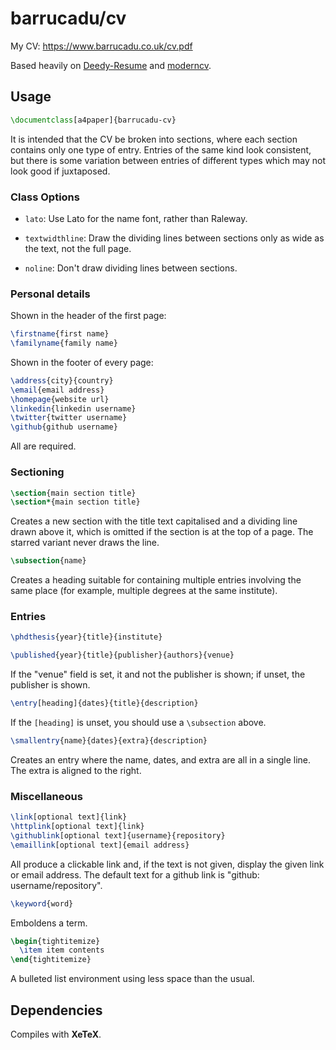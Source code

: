 barrucadu/cv
============

My CV: https://www.barrucadu.co.uk/cv.pdf

Based heavily on [Deedy-Resume][] and [moderncv][].

[Deedy-Resume]: https://github.com/deedy/Deedy-Resume
[moderncv]: https://launchpad.net/moderncv

Usage
-----

```tex
\documentclass[a4paper]{barrucadu-cv}
```

It is intended that the CV be broken into sections, where each section
contains only one type of entry. Entries of the same kind look
consistent, but there is some variation between entries of different
types which may not look good if juxtaposed.

### Class Options

- `lato`: Use Lato for the name font, rather than Raleway.

- `textwidthline`: Draw the dividing lines between sections only as
  wide as the text, not the full page.

- `noline`: Don't draw dividing lines between sections.

### Personal details

Shown in the header of the first page:

```tex
\firstname{first name}
\familyname{family name}
```

Shown in the footer of every page:

```tex
\address{city}{country}
\email{email address}
\homepage{website url}
\linkedin{linkedin username}
\twitter{twitter username}
\github{github username}
```

All are required.

### Sectioning

```tex
\section{main section title}
\section*{main section title}
```

Creates a new section with the title text capitalised and a dividing
line drawn above it, which is omitted if the section is at the top of
a page. The starred variant never draws the line.

```tex
\subsection{name}
```

Creates a heading suitable for containing multiple entries involving
the same place (for example, multiple degrees at the same
institute).

### Entries

```tex
\phdthesis{year}{title}{institute}
```

```tex
\published{year}{title}{publisher}{authors}{venue}
```

If the "venue" field is set, it and not the publisher is shown; if
unset, the publisher is shown.

```tex
\entry[heading]{dates}{title}{description}
```

If the `[heading]` is unset, you should use a `\subsection` above.

```tex
\smallentry{name}{dates}{extra}{description}
```

Creates an entry where the name, dates, and extra are all in a single
line. The extra is aligned to the right.

### Miscellaneous

```tex
\link[optional text]{link}
\httplink[optional text]{link}
\githublink[optional text]{username}{repository}
\emaillink[optional text]{email address}
```

All produce a clickable link and, if the text is not given, display
the given link or email address. The default text for a github link is
"github: username/repository".

```tex
\keyword{word}
```

Emboldens a term.

```tex
\begin{tightitemize}
  \item item contents
\end{tightitemize}
```

A bulleted list environment using less space than the usual.

Dependencies
------------

Compiles with **XeTeX**.
